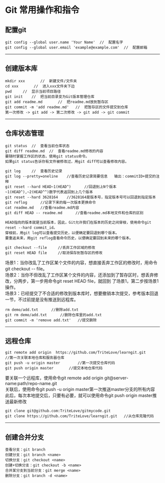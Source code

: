 # Git 常用操作和指令


## 配置git     

    git config --global user.name 'Your Name'  //  配置名字    
    git config --global user.email 'example@example.com'  //  配置邮箱   
   
---   
    
## 创建版本库     

    mkdir xxx       //  新建文件/文件夹   
    cd xxx       //  进入xxx文件夹下边   
    pwd     //  显示当前项目路径   
    git init    //  把当前目录变为Git版本管理仓库   
    git add readme.md       //  把readme.md放到暂存区   
    git commit -m 'add readme.md'   //  把暂存区的文件提交到仓库   
    第一次修改 -> git add -> 第二次修改 -> git add -> git commit   
   
---   
   
## 仓库状态管理    

    git status  //  查看当前仓库状态   
    git diff readme.md  //  查看readme.md修改的内容   
    要随时掌握工作区的状态，使用git status命令。   
    如果git status告诉你有文件被修改过，用git diff可以查看修改内容。   
       
    git log     //  查看历史记录   
    git log --pretty=oneline    //查看历史记录简要信息   输出：commitID+提交的注释   
    git reset --hard HEAD~1(HEAD^)      //回退到上N个版本~1(HEAD^),~2(HEAD^^)数字代表返回到上几个版本   
    git reset --hard 3628164    //3628164是版本号，指定版本号可以回退到指定版本   
    git reflog      //记录下来的每一次版本更换命令   
    cat readme.md   //查看readme.md内容   
    git diff HEAD -- readme.md      //查看readme.md本地文件和仓库的区别   
       
    HEAD指向的版本就是当前版本，因此，Git允许我们在版本的历史之间穿梭，使用命令git reset --hard commit_id。   
    穿梭前，用git log可以查看提交历史，以便确定要回退到哪个版本。   
    要重返未来，用git reflog查看命令历史，以便确定要回到未来的哪个版本。   
    
    git checkout --file     //丢弃工作区域的修改   
    git reset HEAD file     //取消保存到暂存区的修改    
场景1：当你改乱了工作区某个文件的内容，想直接丢弃工作区的修改时，用命令git checkout -- file。   
场景2：当你不但改乱了工作区某个文件的内容，还添加到了暂存区时，想丢弃修改，分两步，第一步用命令git reset HEAD file，就回到     了场景1，第二步按场景1操作。     
场景3：已经提交了不合适的修改到版本库时，想要撤销本次提交，参考版本回退一节，不过前提是没有推送到远程库。   

    rm demo/add.txt      //删除add.txt    
    git rm demo/add.txt      //删除仓库里的add.txt    
    git commit -m 'remove add.txt'   //提交删除     
        
---     

## 远程仓库      
    
    git remote add origin  https://github.com/TriteLove/learngit.git     //第一次关联本地仓库和服务器仓库      
    git push -u origin master        //第一次提交仓库代码        
    git push origin master       //提交本地仓库代码     

要关联一个远程库，使用命令git remote add origin git@server-name:path/repo-name.git       
关联后，使用命令git push -u origin master第一次推送master分支的所有内容     
此后，每次本地提交后，只要有必要，就可以使用命令git push origin master推送最新修改
    
    git clone git@github.com:TriteLove/gitmycode.git       
    git clone https://github.com/TriteLove/learngit.git   //从仓库克隆代码    
                
---     

## 创建合并分支    
    
    查看分支：git branch     
    创建分支：git branch <name>      
    切换分支：git checkout <name>        
    创建+切换分支：git checkout -b <name>      
    合并某分支到当前分支：git merge <name>     
    删除分支：git branch -d <name>       
